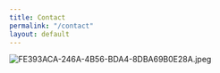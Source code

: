 ```yaml
---
title: Contact
permalink: "/contact"
layout: default
---
```


![FE393ACA-246A-4B56-BDA4-8DBA69B0E28A.jpeg](/uploads/FE393ACA-246A-4B56-BDA4-8DBA69B0E28A.jpeg)